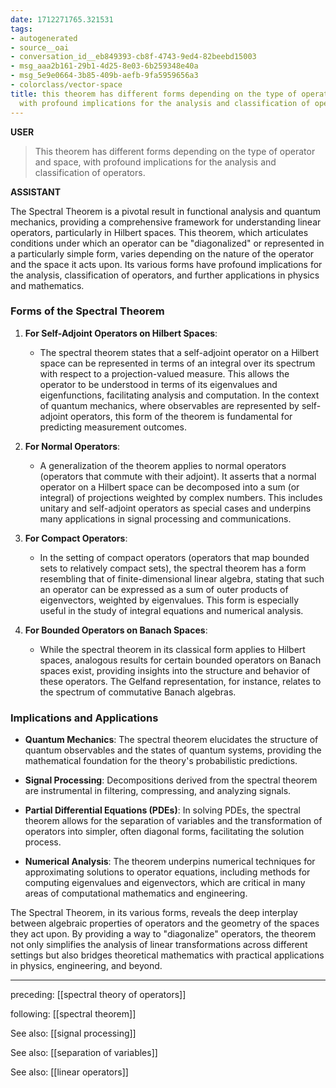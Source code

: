 ```yaml
---
date: 1712271765.321531
tags:
- autogenerated
- source__oai
- conversation_id__eb849393-cb8f-4743-9ed4-82beebd15003
- msg_aaa2b161-29b1-4d25-8e03-6b259348e40a
- msg_5e9e0664-3b85-409b-aefb-9fa5959656a3
- colorclass/vector-space
title: this theorem has different forms depending on the type of operator and space,
  with profound implications for the analysis and classification of operators.
---
```


**USER**

> This theorem has different forms depending on the type of operator and space, with profound implications for the analysis and classification of operators.


**ASSISTANT**

The Spectral Theorem is a pivotal result in functional analysis and quantum mechanics, providing a comprehensive framework for understanding linear operators, particularly in Hilbert spaces. This theorem, which articulates conditions under which an operator can be "diagonalized" or represented in a particularly simple form, varies depending on the nature of the operator and the space it acts upon. Its various forms have profound implications for the analysis, classification of operators, and further applications in physics and mathematics.

### Forms of the Spectral Theorem

1. **For Self-Adjoint Operators on Hilbert Spaces**:
   - The spectral theorem states that a self-adjoint operator on a Hilbert space can be represented in terms of an integral over its spectrum with respect to a projection-valued measure. This allows the operator to be understood in terms of its eigenvalues and eigenfunctions, facilitating analysis and computation. In the context of quantum mechanics, where observables are represented by self-adjoint operators, this form of the theorem is fundamental for predicting measurement outcomes.

2. **For Normal Operators**:
   - A generalization of the theorem applies to normal operators (operators that commute with their adjoint). It asserts that a normal operator on a Hilbert space can be decomposed into a sum (or integral) of projections weighted by complex numbers. This includes unitary and self-adjoint operators as special cases and underpins many applications in signal processing and communications.

3. **For Compact Operators**:
   - In the setting of compact operators (operators that map bounded sets to relatively compact sets), the spectral theorem has a form resembling that of finite-dimensional linear algebra, stating that such an operator can be expressed as a sum of outer products of eigenvectors, weighted by eigenvalues. This form is especially useful in the study of integral equations and numerical analysis.

4. **For Bounded Operators on Banach Spaces**:
   - While the spectral theorem in its classical form applies to Hilbert spaces, analogous results for certain bounded operators on Banach spaces exist, providing insights into the structure and behavior of these operators. The Gelfand representation, for instance, relates to the spectrum of commutative Banach algebras.

### Implications and Applications

- **Quantum Mechanics**: The spectral theorem elucidates the structure of quantum observables and the states of quantum systems, providing the mathematical foundation for the theory's probabilistic predictions.

- **Signal Processing**: Decompositions derived from the spectral theorem are instrumental in filtering, compressing, and analyzing signals.

- **Partial Differential Equations (PDEs)**: In solving PDEs, the spectral theorem allows for the separation of variables and the transformation of operators into simpler, often diagonal forms, facilitating the solution process.

- **Numerical Analysis**: The theorem underpins numerical techniques for approximating solutions to operator equations, including methods for computing eigenvalues and eigenvectors, which are critical in many areas of computational mathematics and engineering.

The Spectral Theorem, in its various forms, reveals the deep interplay between algebraic properties of operators and the geometry of the spaces they act upon. By providing a way to "diagonalize" operators, the theorem not only simplifies the analysis of linear transformations across different settings but also bridges theoretical mathematics with practical applications in physics, engineering, and beyond.


---

preceding: [[spectral theory of operators]]  


following: [[spectral theorem]]

See also: [[signal processing]]


See also: [[separation of variables]]


See also: [[linear operators]]